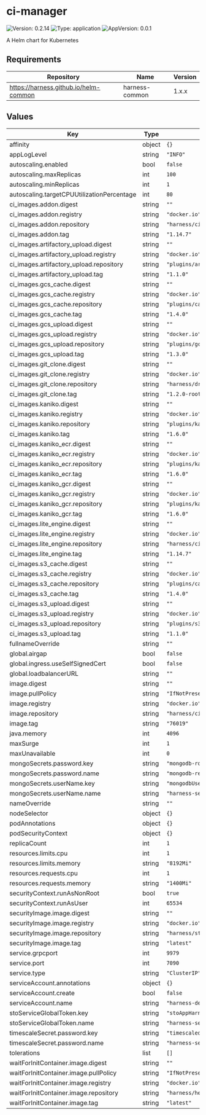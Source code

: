 # ci-manager

![Version: 0.2.14](https://img.shields.io/badge/Version-0.2.14-informational?style=flat-square) ![Type: application](https://img.shields.io/badge/Type-application-informational?style=flat-square) ![AppVersion: 0.0.1](https://img.shields.io/badge/AppVersion-0.0.1-informational?style=flat-square)

A Helm chart for Kubernetes

## Requirements

| Repository | Name | Version |
|------------|------|---------|
| https://harness.github.io/helm-common | harness-common | 1.x.x |

## Values

| Key | Type | Default | Description |
|-----|------|---------|-------------|
| affinity | object | `{}` |  |
| appLogLevel | string | `"INFO"` |  |
| autoscaling.enabled | bool | `false` |  |
| autoscaling.maxReplicas | int | `100` |  |
| autoscaling.minReplicas | int | `1` |  |
| autoscaling.targetCPUUtilizationPercentage | int | `80` |  |
| ci_images.addon.digest | string | `""` |  |
| ci_images.addon.registry | string | `"docker.io"` |  |
| ci_images.addon.repository | string | `"harness/ci-addon"` |  |
| ci_images.addon.tag | string | `"1.14.7"` |  |
| ci_images.artifactory_upload.digest | string | `""` |  |
| ci_images.artifactory_upload.registry | string | `"docker.io"` |  |
| ci_images.artifactory_upload.repository | string | `"plugins/artifactory"` |  |
| ci_images.artifactory_upload.tag | string | `"1.1.0"` |  |
| ci_images.gcs_cache.digest | string | `""` |  |
| ci_images.gcs_cache.registry | string | `"docker.io"` |  |
| ci_images.gcs_cache.repository | string | `"plugins/cache"` |  |
| ci_images.gcs_cache.tag | string | `"1.4.0"` |  |
| ci_images.gcs_upload.digest | string | `""` |  |
| ci_images.gcs_upload.registry | string | `"docker.io"` |  |
| ci_images.gcs_upload.repository | string | `"plugins/gcs"` |  |
| ci_images.gcs_upload.tag | string | `"1.3.0"` |  |
| ci_images.git_clone.digest | string | `""` |  |
| ci_images.git_clone.registry | string | `"docker.io"` |  |
| ci_images.git_clone.repository | string | `"harness/drone-git"` |  |
| ci_images.git_clone.tag | string | `"1.2.0-rootless"` |  |
| ci_images.kaniko.digest | string | `""` |  |
| ci_images.kaniko.registry | string | `"docker.io"` |  |
| ci_images.kaniko.repository | string | `"plugins/kaniko"` |  |
| ci_images.kaniko.tag | string | `"1.6.0"` |  |
| ci_images.kaniko_ecr.digest | string | `""` |  |
| ci_images.kaniko_ecr.registry | string | `"docker.io"` |  |
| ci_images.kaniko_ecr.repository | string | `"plugins/kaniko-ecr"` |  |
| ci_images.kaniko_ecr.tag | string | `"1.6.0"` |  |
| ci_images.kaniko_gcr.digest | string | `""` |  |
| ci_images.kaniko_gcr.registry | string | `"docker.io"` |  |
| ci_images.kaniko_gcr.repository | string | `"plugins/kaniko-gcr"` |  |
| ci_images.kaniko_gcr.tag | string | `"1.6.0"` |  |
| ci_images.lite_engine.digest | string | `""` |  |
| ci_images.lite_engine.registry | string | `"docker.io"` |  |
| ci_images.lite_engine.repository | string | `"harness/ci-lite-engine"` |  |
| ci_images.lite_engine.tag | string | `"1.14.7"` |  |
| ci_images.s3_cache.digest | string | `""` |  |
| ci_images.s3_cache.registry | string | `"docker.io"` |  |
| ci_images.s3_cache.repository | string | `"plugins/cache"` |  |
| ci_images.s3_cache.tag | string | `"1.4.0"` |  |
| ci_images.s3_upload.digest | string | `""` |  |
| ci_images.s3_upload.registry | string | `"docker.io"` |  |
| ci_images.s3_upload.repository | string | `"plugins/s3"` |  |
| ci_images.s3_upload.tag | string | `"1.1.0"` |  |
| fullnameOverride | string | `""` |  |
| global.airgap | bool | `false` |  |
| global.ingress.useSelfSignedCert | bool | `false` |  |
| global.loadbalancerURL | string | `""` |  |
| image.digest | string | `""` |  |
| image.pullPolicy | string | `"IfNotPresent"` |  |
| image.registry | string | `"docker.io"` |  |
| image.repository | string | `"harness/ci-manager-signed"` |  |
| image.tag | string | `"76019"` |  |
| java.memory | int | `4096` |  |
| maxSurge | int | `1` |  |
| maxUnavailable | int | `0` |  |
| mongoSecrets.password.key | string | `"mongodb-root-password"` |  |
| mongoSecrets.password.name | string | `"mongodb-replicaset-chart"` |  |
| mongoSecrets.userName.key | string | `"mongodbUsername"` |  |
| mongoSecrets.userName.name | string | `"harness-secrets"` |  |
| nameOverride | string | `""` |  |
| nodeSelector | object | `{}` |  |
| podAnnotations | object | `{}` |  |
| podSecurityContext | object | `{}` |  |
| replicaCount | int | `1` |  |
| resources.limits.cpu | int | `1` |  |
| resources.limits.memory | string | `"8192Mi"` |  |
| resources.requests.cpu | int | `1` |  |
| resources.requests.memory | string | `"1400Mi"` |  |
| securityContext.runAsNonRoot | bool | `true` |  |
| securityContext.runAsUser | int | `65534` |  |
| securityImage.image.digest | string | `""` |  |
| securityImage.image.registry | string | `"docker.io"` |  |
| securityImage.image.repository | string | `"harness/sto-plugin"` |  |
| securityImage.image.tag | string | `"latest"` |  |
| service.grpcport | int | `9979` |  |
| service.port | int | `7090` |  |
| service.type | string | `"ClusterIP"` |  |
| serviceAccount.annotations | object | `{}` |  |
| serviceAccount.create | bool | `false` |  |
| serviceAccount.name | string | `"harness-default"` |  |
| stoServiceGlobalToken.key | string | `"stoAppHarnessToken"` |  |
| stoServiceGlobalToken.name | string | `"harness-secrets"` |  |
| timescaleSecret.password.key | string | `"timescaledbPostgresPassword"` |  |
| timescaleSecret.password.name | string | `"harness-secrets"` |  |
| tolerations | list | `[]` |  |
| waitForInitContainer.image.digest | string | `""` |  |
| waitForInitContainer.image.pullPolicy | string | `"IfNotPresent"` |  |
| waitForInitContainer.image.registry | string | `"docker.io"` |  |
| waitForInitContainer.image.repository | string | `"harness/helm-init-container"` |  |
| waitForInitContainer.image.tag | string | `"latest"` |  |

